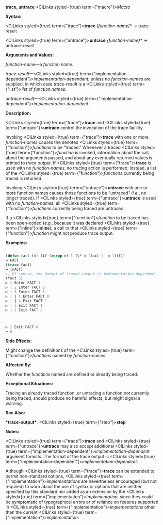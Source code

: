 **trace, untrace** <ClLinks styled={true} term={"macro"}><i>Macro</i></ClLinks> 



**Syntax:** 



<ClLinks styled={true} term={"trace"}><b>trace</b></ClLinks> *\{function-name\}*\* → trace-result 



<ClLinks styled={true} term={"untrace"}><b>untrace</b></ClLinks> *\{function-name\}*\* → untrace-result 



**Arguments and Values:** 



*function-name*—a *function name*. 



*trace-result*—<ClLinks styled={true} term={"implementation-dependent"}><i>implementation-dependent</i></ClLinks>, unless no *function-names* are supplied, in which case *trace-result* is a <ClLinks styled={true} term={"list"}><i>list</i></ClLinks> of *function names*. 



*untrace-result*—<ClLinks styled={true} term={"implementation-dependent"}><i>implementation-dependent</i></ClLinks>. 



**Description:** 



<ClLinks styled={true} term={"trace"}><b>trace</b></ClLinks> and <ClLinks styled={true} term={"untrace"}><b>untrace</b></ClLinks> control the invocation of the trace facility. 



Invoking <ClLinks styled={true} term={"trace"}><b>trace</b></ClLinks> with one or more *function-names* causes the denoted <ClLinks styled={true} term={"function"}><i>functions</i></ClLinks> to be “traced.” Whenever a traced <ClLinks styled={true} term={"function"}><i>function</i></ClLinks> is invoked, information about the call, about the arguments passed, and about any eventually returned values is printed to *trace output*. If <ClLinks styled={true} term={"trace"}><b>trace</b></ClLinks> is used with no *function-names*, no tracing action is performed; instead, a list of the <ClLinks styled={true} term={"function"}><i>functions</i></ClLinks> currently being traced is returned. 



Invoking <ClLinks styled={true} term={"untrace"}><b>untrace</b></ClLinks> with one or more function names causes those functions to be “untraced” (*i.e.*, no longer traced). If <ClLinks styled={true} term={"untrace"}><b>untrace</b></ClLinks> is used with no *function-names*, all <ClLinks styled={true} term={"function"}><i>functions</i></ClLinks> currently being traced are untraced. 



If a <ClLinks styled={true} term={"function"}><i>function</i></ClLinks> to be traced has been open-coded (*e.g.*, because it was declared <ClLinks styled={true} term={"inline"}><b>inline</b></ClLinks>), a call to that <ClLinks styled={true} term={"function"}><i>function</i></ClLinks> might not produce trace output. 



**Examples:**
```lisp

(defun fact (n) (if (zerop n) 1 (\* n (fact (- n 1))))) 
→ FACT 
(trace fact) 
→ (FACT) 
;; Of course, the format of traced output is implementation-dependent. 
(fact 3) 
▷ 1 Enter FACT 3 
▷ | 2 Enter FACT 2 
▷ | 3 Enter FACT 1 
▷ | | 4 Enter FACT 0 
▷ | | 4 Exit FACT 1 
▷ | 3 Exit FACT 1 
▷ | 2 Exit FACT 2 



▷ 1 Exit FACT 6 
→ 6 

```
**Side Effects:** 



Might change the definitions of the <ClLinks styled={true} term={"function"}><i>functions</i></ClLinks> named by *function-names*. 



**Affected By:** 



Whether the functions named are defined or already being traced. 



**Exceptional Situations:** 



Tracing an already traced function, or untracing a function not currently being traced, should produce no harmful effects, but might signal a warning. 



**See Also:** 



**\*trace-output\***, <ClLinks styled={true} term={"step"}><b>step</b></ClLinks> 



**Notes:** 



<ClLinks styled={true} term={"trace"}><b>trace</b></ClLinks> and <ClLinks styled={true} term={"untrace"}><b>untrace</b></ClLinks> may also accept additional <ClLinks styled={true} term={"implementation-dependent"}><i>implementation-dependent</i></ClLinks> argument formats. The format of the trace output is <ClLinks styled={true} term={"implementation-dependent"}><i>implementation-dependent</i></ClLinks>. 



Although <ClLinks styled={true} term={"trace"}><b>trace</b></ClLinks> can be extended to permit non-standard options, <ClLinks styled={true} term={"implementation"}><i>implementations</i></ClLinks> are nevertheless encouraged (but not required) to warn about the use of syntax or options that are neither specified by this standard nor added as an extension by the <ClLinks styled={true} term={"implementation"}><i>implementation</i></ClLinks>, since they could be symptomatic of typographical errors or of reliance on features supported in <ClLinks styled={true} term={"implementation"}><i>implementations</i></ClLinks> other than the current <ClLinks styled={true} term={"implementation"}><i>implementation</i></ClLinks>. 



